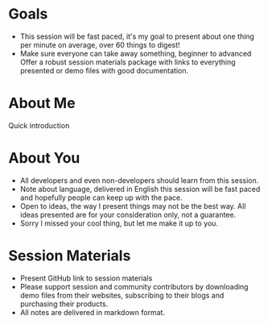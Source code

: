 # Goals
- This session will be fast paced, it's my goal to present about one thing per minute on average, over 60 things to digest!
- Make sure everyone can take away something, beginner to advanced
Offer a robust session materials package with links to everything presented or demo files with good documentation.

# About Me
Quick introduction

# About You
- All developers and even non-developers should learn from this session.
- Note about language, delivered in English this session will be fast paced and hopefully people can keep up with the pace.
- Open to ideas, the way I present things may not be the best way. All ideas presented are for your consideration only, not a guarantee.
- Sorry I missed your cool thing, but let me make it up to you.

# Session Materials
- Present GitHub link to session materials
- Please support session and community contributors by downloading demo files from their websites, subscribing to their blogs and purchasing their products.
- All notes are delivered in markdown format.